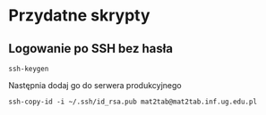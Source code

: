 # Przydatne skrypty

## Logowanie po SSH bez hasła

```
ssh-keygen
```

Następnia dodaj go do serwera produkcyjnego

```
ssh-copy-id -i ~/.ssh/id_rsa.pub mat2tab@mat2tab.inf.ug.edu.pl
```
